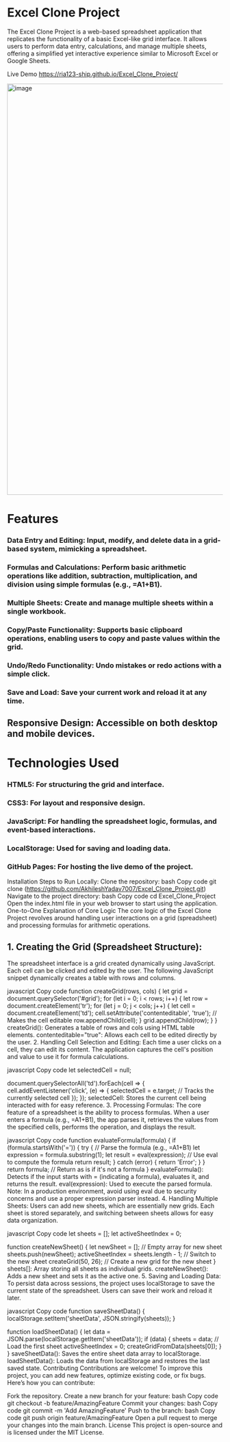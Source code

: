 # Excel Clone Project
The Excel Clone Project is a web-based spreadsheet application that replicates the functionality of a basic Excel-like grid interface. It allows users to perform data entry, calculations, and manage multiple sheets, offering a simplified yet interactive experience similar to Microsoft Excel or Google Sheets.

 Live Demo https://ria123-ship.github.io/Excel_Clone_Project/

 <img width="960" alt="image" src="https://github.com/user-attachments/assets/e89db986-0941-444f-9b80-2c6b035687c5" />


# Features
### Data Entry and Editing: Input, modify, and delete data in a grid-based system, mimicking a spreadsheet.
### Formulas and Calculations: Perform basic arithmetic operations like addition, subtraction, multiplication, and division using simple formulas (e.g., =A1+B1).
### Multiple Sheets: Create and manage multiple sheets within a single workbook.
### Copy/Paste Functionality: Supports basic clipboard operations, enabling users to copy and paste values within the grid.
### Undo/Redo Functionality: Undo mistakes or redo actions with a simple click.
### Save and Load: Save your current work and reload it at any time.
## Responsive Design: Accessible on both desktop and mobile devices.
# Technologies Used
### HTML5: For structuring the grid and interface.
### CSS3: For layout and responsive design.
### JavaScript: For handling the spreadsheet logic, formulas, and event-based interactions.
### LocalStorage: Used for saving and loading data.
### GitHub Pages: For hosting the live demo of the project.
Installation
Steps to Run Locally:
Clone the repository:
bash
Copy code
git clone (https://github.com/AkhileshYadav7007/Excel_Clone_Project.git)
Navigate to the project directory:
bash
Copy code
cd Excel_Clone_Project
Open the index.html file in your web browser to start using the application.
One-to-One Explanation of Core Logic
The core logic of the Excel Clone Project revolves around handling user interactions on a grid (spreadsheet) and processing formulas for arithmetic operations.

## 1. Creating the Grid (Spreadsheet Structure):
The spreadsheet interface is a grid created dynamically using JavaScript. Each cell can be clicked and edited by the user. The following JavaScript snippet dynamically creates a table with rows and columns.

javascript
Copy code
function createGrid(rows, cols) {
    let grid = document.querySelector('#grid');
    for (let i = 0; i < rows; i++) {
        let row = document.createElement('tr');
        for (let j = 0; j < cols; j++) {
            let cell = document.createElement('td');
            cell.setAttribute('contenteditable', 'true');  // Makes the cell editable
            row.appendChild(cell);
        }
        grid.appendChild(row);
    }
}
createGrid(): Generates a table of rows and cols using HTML table elements.
contenteditable="true": Allows each cell to be edited directly by the user.
2. Handling Cell Selection and Editing:
Each time a user clicks on a cell, they can edit its content. The application captures the cell's position and value to use it for formula calculations.

javascript
Copy code
let selectedCell = null;

document.querySelectorAll('td').forEach(cell => {
    cell.addEventListener('click', (e) => {
        selectedCell = e.target;  // Tracks the currently selected cell
    });
});
selectedCell: Stores the current cell being interacted with for easy reference.
3. Processing Formulas:
The core feature of a spreadsheet is the ability to process formulas. When a user enters a formula (e.g., =A1+B1), the app parses it, retrieves the values from the specified cells, performs the operation, and displays the result.

javascript
Copy code
function evaluateFormula(formula) {
    if (formula.startsWith('=')) {
        try {
            // Parse the formula (e.g., =A1+B1)
            let expression = formula.substring(1);
            let result = eval(expression);  // Use eval to compute the formula
            return result;
        } catch (error) {
            return 'Error';
        }
    }
    return formula;  // Return as is if it's not a formula
}
evaluateFormula(): Detects if the input starts with = (indicating a formula), evaluates it, and returns the result.
eval(expression): Used to execute the parsed formula. Note: In a production environment, avoid using eval due to security concerns and use a proper expression parser instead.
4. Handling Multiple Sheets:
Users can add new sheets, which are essentially new grids. Each sheet is stored separately, and switching between sheets allows for easy data organization.

javascript
Copy code
let sheets = [];
let activeSheetIndex = 0;

function createNewSheet() {
    let newSheet = [];  // Empty array for new sheet
    sheets.push(newSheet);
    activeSheetIndex = sheets.length - 1;  // Switch to the new sheet
    createGrid(50, 26);  // Create a new grid for the new sheet
}
sheets[]: Array storing all sheets as individual grids.
createNewSheet(): Adds a new sheet and sets it as the active one.
5. Saving and Loading Data:
To persist data across sessions, the project uses localStorage to save the current state of the spreadsheet. Users can save their work and reload it later.

javascript
Copy code
function saveSheetData() {
    localStorage.setItem('sheetData', JSON.stringify(sheets));
}

function loadSheetData() {
    let data = JSON.parse(localStorage.getItem('sheetData'));
    if (data) {
        sheets = data;
        // Load the first sheet
        activeSheetIndex = 0;
        createGridFromData(sheets[0]);
    }
}
saveSheetData(): Saves the entire sheet data array to localStorage.
loadSheetData(): Loads the data from localStorage and restores the last saved state.
Contributing
Contributions are welcome! To improve this project, you can add new features, optimize existing code, or fix bugs. Here’s how you can contribute:

Fork the repository.
Create a new branch for your feature:
bash
Copy code
git checkout -b feature/AmazingFeature
Commit your changes:
bash
Copy code
git commit -m 'Add AmazingFeature'
Push to the branch:
bash
Copy code
git push origin feature/AmazingFeature
Open a pull request to merge your changes into the main branch.
License
This project is open-source and is licensed under the MIT License.
